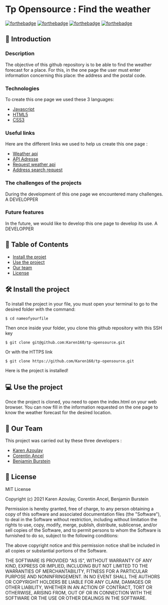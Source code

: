 # Tp Opensource : Find the weather

[![forthebadge](https://forthebadge.com/images/badges/built-by-developers.svg)](https://forthebadge.com) [![forthebadge](https://forthebadge.com/images/badges/made-with-javascript.svg)](https://forthebadge.com) [![forthebadge](https://forthebadge.com/images/badges/uses-html.svg)](https://forthebadge.com) [![forthebadge](https://forthebadge.com/images/badges/uses-css.svg)](https://forthebadge.com)

## 👋 Introduction
### Description
The objective of this github repository is to be able to find the weather forecast for a place. For this, in the one page the user must enter information concerning this place: the address and the postal code.

### Technologies
To create this one page we used these 3 languages:
* [Javascript](https://www.javascript.com/)
* [HTML5](https://developer.mozilla.org/fr/docs/Web/HTML)
* [CSS3](https://developer.mozilla.org/fr/docs/Web/CSS)

### Useful links
Here are the different links we used to help us create this one page :
* [Weather api](https://www.weatherapi.com/)
* [API Adresse](https://geo.api.gouv.fr/adresse)
* [Request weather api](http://api.weatherapi.com/v1/current.json)
* [Address search request](https://api-adresse.data.gouv.fr/search/)

### The challenges of the projects
During the development of this one page we encountered many challenges.
A DEVELOPPER

### Future features
In the future, we would like to develop this one page to develop its use.
A DEVELOPPER

## 📁 Table of Contents
* [Install the projet](#🛠-install-the-project)
* [Use the project](#💻-use-the-project)
* [Our team](#💯-our-team)
* [License](#📜-license)

## 🛠 Install the project
To install the project in your file, you must open your terminal to go to the desired folder with the command:
```
$ cd nameofyourfile
```

Then once inside your folder, you clone this github repository with this SSH key
```
$ git clone git@github.com:Karen160/tp-opensource.git
```
Or with the HTTPS link
```
$ git clone https://github.com/Karen160/tp-opensource.git
```

Here is the project is installed!

## 💻 Use the project
Once the project is cloned, you need to open the index.html on your web browser.
You can now fill in the information requested on the one page to know the weather forecast for the desired location.

## 💯 Our Team
This project was carried out by these three developers :
* [Karen Azoulay](https://github.com/Karen160)
* [Corentin Ancel](https://github.com/Cocancels)
* [Benjamin Burstein](https://github.com/IIMBenjaminBurstein)

## 📜 License 
MIT License

Copyright (c) 2021 Karen Azoulay, Corentin Ancel, Benjamin Burstein

Permission is hereby granted, free of charge, to any person obtaining a copy
of this software and associated documentation files (the "Software"), to deal
in the Software without restriction, including without limitation the rights
to use, copy, modify, merge, publish, distribute, sublicense, and/or sell
copies of the Software, and to permit persons to whom the Software is
furnished to do so, subject to the following conditions:

The above copyright notice and this permission notice shall be included in all
copies or substantial portions of the Software.

THE SOFTWARE IS PROVIDED "AS IS", WITHOUT WARRANTY OF ANY KIND, EXPRESS OR
IMPLIED, INCLUDING BUT NOT LIMITED TO THE WARRANTIES OF MERCHANTABILITY,
FITNESS FOR A PARTICULAR PURPOSE AND NONINFRINGEMENT. IN NO EVENT SHALL THE
AUTHORS OR COPYRIGHT HOLDERS BE LIABLE FOR ANY CLAIM, DAMAGES OR OTHER
LIABILITY, WHETHER IN AN ACTION OF CONTRACT, TORT OR OTHERWISE, ARISING FROM,
OUT OF OR IN CONNECTION WITH THE SOFTWARE OR THE USE OR OTHER DEALINGS IN THE
SOFTWARE.